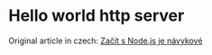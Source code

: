# Hello world http server

Original article in czech: [Začít s Node.js je návykové](http://nodejsfan.com/zacit-s-node-js-je-navykove)
